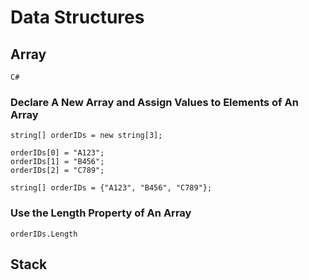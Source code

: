 # Data Structures

## Array

`C#`

### Declare A New Array and Assign Values to Elements of An Array

```
string[] orderIDs = new string[3];

orderIDs[0] = "A123";
orderIDs[1] = "B456";
orderIDs[2] = "C789";
```

```
string[] orderIDs = {"A123", "B456", "C789"};
```

### Use the Length Property of An Array

```
orderIDs.Length
```

## Stack
